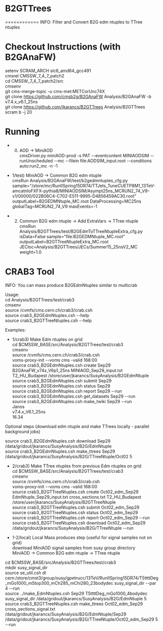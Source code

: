 # B2GTTrees
============
INFO: Filter and Convert B2G edm ntuples to TTree ntuples

Checkout Instructions (with B2GAnaFW)
=====================================

setenv SCRAM_ARCH slc6_amd64_gcc491  
cmsrel CMSSW_7_4_7_patch2  
cd CMSSW_7_4_7_patch2/src  
cmsenv  
git cms-merge-topic -u cms-met:METCorUnc74X  
git clone https://github.com/cmsb2g/B2GAnaFW Analysis/B2GAnaFW -b v7.4.x_v6.1_25ns  
git clone https://github.com/jkarancs/B2GTTrees Analysis/B2GTTrees  
scram b -j 20  

Running
=======

- 0) AOD -> MiniAOD  
cmsDriver.py miniAOD-prod -s PAT --eventcontent MINIAODSIM --runUnscheduled  --mc --filein file:AODSIM_input.root --conditions auto:run2_mc -n -1  

- 1/test) MiniAOD -> Common B2G edm ntuple  
cmsRun Analysis/B2GAnaFW/test/b2gedmntuples_cfg.py sample="/store/mc/RunIISpring15DR74/TTJets_TuneCUETP8M1_13TeV-amcatnloFXFX-pythia8/MINIAODSIM/Asympt25ns_MCRUN2_74_V9-v1/00000/022B08C4-C702-E511-9995-D4856459AC30.root" outputLabel=B2GEDMNtuple_MC.root DataProcessing=MC25ns globalTag=MCRUN2_74_V9 maxEvents=-1  

- 2) Common B2G edm ntuple -> Add ExtraVars -> TTree ntuple  
cmsRun Analysis/B2GTTrees/test/B2GEdmToTTreeNtupleExtra_cfg.py isData=False sample="file:B2GEDMNtuple_MC.root" outputLabel=B2GTTreeNtupleExtra_MC.root JECloc=Analysis/B2GTTrees/JECs/Summer15_25nsV2_MC weight=1.0  

CRAB3 Tool
==========
INFO: You can mass produce B2GEdmNtuples similar to multicrab

Usage:  
cd Analysis/B2GTTrees/test/crab3  
cmsenv  
source /cvmfs/cms.cern.ch/crab3/crab.csh  
source crab3_B2GEdmNtuples.csh --help  
source crab3_B2GTTreeNtuples.csh --help  

Examples:  
- 1/crab3) Make Edm ntuples on grid  
cd $CMSSW_BASE/src/Analysis/B2GTTrees/test/crab3  
cmsenv  
source /cvmfs/cms.cern.ch/crab3/crab.csh  
voms-proxy-init --voms cms -valid 168:00  
source crab3_B2GEdmNtuples.csh create Sep29 B2GAnaFW_v74x_V6p1_25ns MINIAOD_Sep29_input.txt T2_HU_Budapest /store/user/jkarancs/SusyAnalysis/B2GEdmNtuple  
source crab3_B2GEdmNtuples.csh submit Sep29  
source crab3_B2GEdmNtuples.csh status Sep29  
source crab3_B2GEdmNtuples.csh report Sep29 --run  
source crab3_B2GEdmNtuples.csh get_datasets Sep29 --run  
source crab3_B2GEdmNtuples.csh make_twiki Sep29 --run  
Janos  
v7.4.x_V6.1_25ns  
16.34

Optional steps (download edm ntuple and make TTrees locally - parallel background jobs)

source crab3_B2GEdmNtuples.csh download Sep29 /data/gridout/jkarancs/SusyAnalysis/B2G/EdmNtuple  
source crab3_B2GEdmNtuples.csh make_ttrees Sep29 /data/gridout/jkarancs/SusyAnalysis/B2G/TTreeNtuple/Oct02 5  

- 2/crab3) Make TTree ntuples from previous Edm ntuples on grid  
cd $CMSSW_BASE/src/Analysis/B2GTTrees/test/crab3  
cmsenv  
source /cvmfs/cms.cern.ch/crab3/crab.csh  
voms-proxy-init --voms cms -valid 168:00  
source crab3_B2GTTreeNtuples.csh create Oct02_edm_Sep29 EdmNtuple_Sep29_input.txt cross_sections.txt T2_HU_Budapest /store/user/jkarancs/SusyAnalysis/B2GTTreeNtuple  
source crab3_B2GTTreeNtuples.csh submit Oct02_edm_Sep29  
source crab3_B2GTTreeNtuples.csh status Oct02_edm_Sep29  
source crab3_B2GTTreeNtuples.csh report Oct02_edm_Sep29 --run  
source crab3_B2GTTreeNtuples.csh download Oct02_edm_Sep29 /data/gridout/jkarancs/SusyAnalysis/B2G/TTreeNtuple --run  

- 1-2/local)  Local Mass produces step (useful for signal samples not on grid)  
download MiniAOD signal samples from susy group directory  
MiniAOD -> Common B2G edm ntuple -> TTree ntuple

cd $CMSSW_BASE/src/Analysis/B2GTTrees/test/crab3  
mkdir susy_signal_dir  
source se_util.csh dl cern:/store/cmst3/group/susy/gpetrucc/13TeV/RunIISpring15DR74/T5ttttDeg_mGo1000_mStop300_mCh285_mChi280_23bodydec susy_signal_dir --par 4 --run  
source ../make_EdmNtuples.csh Sep29 T5ttttDeg_mGo1000_4bodydec susy_signal_dir /data/gridout/jkarancs/SusyAnalysis/B2G/EdmNtuple 5  
source crab3_B2GTTreeNtuples.csh make_ttrees Oct02_edm_Sep29 cross_sections_signal.txt /data/gridout/jkarancs/SusyAnalysis/B2G/EdmNtuple/Sep29 /data/gridout/jkarancs/SusyAnalysis/B2G/TTreeNtuple/Oct02_edm_Sep29 5 --run  
